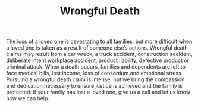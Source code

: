 ---
title: Wrongful Death
meta_description:
weight: 30
icon: tombstone-blank
hide_from_subnav: false
description: >
  No amount of money can make up for losing someone you love. But when tragedy strikes because of someone else's negligence, your family deserves justice and accountability. We'll stand beside you with unwavering support through this difficult fight.
lead:
body: >-
  The loss of a loved one is devastating to all families, but more difficult when a loved one is taken as a result of someone else’s actions. Wrongful death claims may result from a car wreck, a truck accident, construction accident, deliberate intent workplace accident, product liability, defective product or criminal attack. When a death occurs, families and dependents are left to face medical bills, lost income, loss of consortium and emotional stress. Pursuing a wrongful death claim is intense, but we bring the compassion and dedication necessary to ensure justice is achieved and the family is protected. If your family has lost a loved one, give us a call and let us know how we can help.
type: practice-areas
---